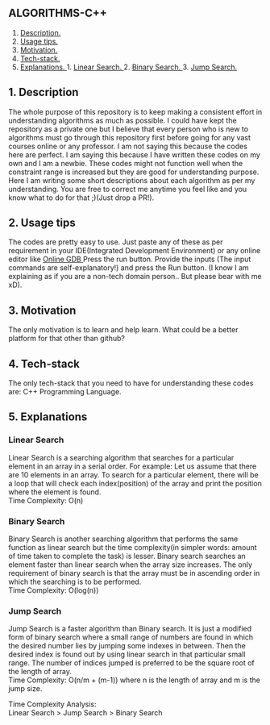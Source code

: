 ## ALGORITHMS-C++


1. [ Description. ](#desc)
2. [ Usage tips. ](#usage)
3. [ Motivation. ](#motive)
4. [ Tech-stack. ](#tecst)
5. [ Explanations. ](#expl)
            1. [ Linear Search. ](#ls)
            2. [ Binary Search. ](#bs)
            3. [ Jump Search. ](#js) 

<a id="desc"></a>
## 1. Description
The whole purpose of this repository is to keep making a consistent effort in understanding algorithms as much as possible. I could have kept the repository as a private one but I believe that every person who is new to algorithms must go through this repository first before going for any vast courses online or any professor. I am not saying this because the codes here are perfect. I am saying this because I have written these codes on my own and I am a newbie. These codes might not function well when the constraint range is increased but they are good for understanding purpose. 
<br>
Here I am writing some short descriptions about each algorithm as per my understanding. You are free to correct me anytime you feel like and you know what to do for that ;)(Just drop a PR!).

<a id="usage"></a>
## 2. Usage tips
The codes are pretty easy to use. Just paste any of these as per requirement in your IDE(Integrated Development Environment) or any online editor like <a href="www.onlinegdb.com"> Online GDB </a> Press the run button. Provide the inputs (The input commands are self-explanatory!) and press the Run button. (I know I am explaining as if you are a non-tech domain person.. But please bear with me xD).

<a id="motive"></a>
## 3. Motivation
The only motivation is to learn and help learn. What could be a better platform for that other than github?

<a id="tecst"></a>
## 4. Tech-stack
The only tech-stack that you need to have for understanding these codes are: C++ Programming Language.

<a id="expl"></a>
## 5. Explanations
<a id="ls"></a>
<h3>Linear Search</h3>
Linear Search is a searching algorithm that searches for a particular element in an array in a serial order. For example: Let us assume that there are 10 elements in an array. To search for a particular element, there will be a loop that will check each index(position) of the array and print the position where the element is found. <br>
Time Complexity: O(n) <br>
<a id="bs"></b>
<h3> Binary Search </h3>
Binary Search is another searching algorithm that performs the same function as linear search but the time complexity(in simpler words: amount of time taken to complete the task) is lesser. Binary search searches an element faster than linear search when the array size increases. The only requirement of binary search is that the array must be in ascending order in which the searching is to be performed. <br>
Time Complexity: O(log(n)) <br>
<a id="js"></a>
<h3> Jump Search </h3>
Jump Search is a faster algorithm than Binary search. It is just a modified form of binary search where a small range of numbers are found in which the desired number lies by jumping some indexes in between. Then the desired index is found out by using linear search in that particular small range. The number of indices jumped is preferred to be the square root of the length of array.<br>
Time Complexity: O(n/m + (m-1)) where n is the length of array and m is the jump size. <br>

Time Complexity Analysis:  <br>
Linear Search > Jump Search > Binary Search
